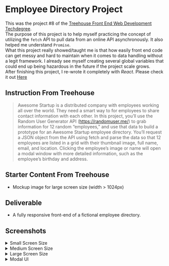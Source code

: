 # Employee Directory Project

This was the project #8 of the [Treehouse Front End Web Development Techdegree](https://teamtreehouse.com/techdegree/front-end-web-development-2). <br>
The purpose of this project is to help myself practicing the concept of utilizing the `fetch` API to pull data from an online API asynchronously. It also helped me understand `Promise`.<br>
What this project really showed/taught me is that how easily front end code can get messy and hard to maintain when it comes to data handling without a legit framework. I already see myself creating several global variables that could end up being hazardous in the future if the project scale grows.<br>
After finishing this project, I re-wrote it completely with _React_. Please check it out [Here](https://github.com/patrickmao93/EmployeeDirectory-React-Refactor)<br>

## Instruction From Treehouse

> Awesome Startup is a distributed company with employees working all over the world. They need a smart way to for employees to share contact information with each other. In this project, you’ll use the Random User Generator API (https://randomuser.me/) to grab information for 12 random “employees,” and use that data to build a prototype for an Awesome Startup employee directory. You’ll request a JSON object from the API using fetch and parse the data so that 12 employees are listed in a grid with their thumbnail image, full name, email, and location. Clicking the employee’s image or name will open a modal window with more detailed information, such as the employee’s birthday and address.

## Starter Content From Treehouse

- Mockup image for large screen size (width > 1024px)

## Deliverable

- A fully responsive front-end of a fictional employee directory.

## Screenshots

<details><summary>Small Screen Size</summary>
    <img src="screenshots/sm.png" alt="Screenshot Small">
</details>
<details><summary>Medium Screen Size</summary>
    <img src="screenshots/md.png" alt="Screenshot Medium">
</details>
<details><summary>Large Screen Size</summary>
    <img src="screenshots/lg.png" alt="Screenshot Large">
</details>
<details><summary>Modal UI</summary>
    <img src="screenshots/modal.png" alt="Screenshot Modal">
</details>
